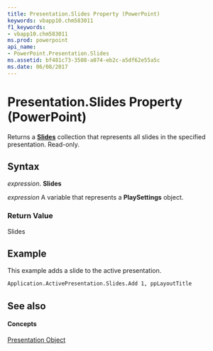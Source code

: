 ```yaml
---
title: Presentation.Slides Property (PowerPoint)
keywords: vbapp10.chm583011
f1_keywords:
- vbapp10.chm583011
ms.prod: powerpoint
api_name:
- PowerPoint.Presentation.Slides
ms.assetid: bf481c73-3508-a074-eb2c-a5df62e55a5c
ms.date: 06/08/2017
---
```



# Presentation.Slides Property (PowerPoint)

Returns a  **[Slides](slides-object-powerpoint.md)** collection that represents all slides in the specified presentation. Read-only.


## Syntax

 _expression_. **Slides**

 _expression_ A variable that represents a **PlaySettings** object.


### Return Value

Slides


## Example

This example adds a slide to the active presentation.


```vb
Application.ActivePresentation.Slides.Add 1, ppLayoutTitle
```


## See also


#### Concepts


[Presentation Object](presentation-object-powerpoint.md)


